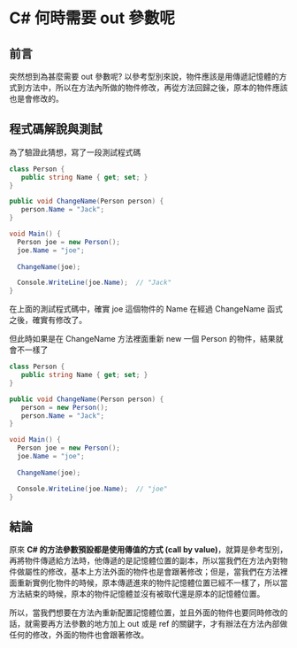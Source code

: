 # C# 何時需要 out 參數呢
## 前言
突然想到為甚麼需要 out 參數呢? 以參考型別來說，物件應該是用傳遞記憶體的方式到方法中，所以在方法內所做的物件修改，再從方法回歸之後，原本的物件應該也是會修改的。

## 程式碼解說與測試
為了驗證此猜想，寫了一段測試程式碼

```csharp
class Person {
   public string Name { get; set; }
}

public void ChangeName(Person person) {
   person.Name = "Jack";
}

void Main() {
  Person joe = new Person();
  joe.Name = "joe";
  
  ChangeName(joe);

  Console.WriteLine(joe.Name);  // "Jack"
}
```

在上面的測試程式碼中，確實 joe 這個物件的 Name 在經過 ChangeName 函式之後，確實有修改了。

但此時如果是在 ChangeName 方法裡面重新 new 一個 Person 的物件，結果就會不一樣了

```csharp
class Person {
   public string Name { get; set; }
}

public void ChangeName(Person person) {
   person = new Person();
   person.Name = "Jack";
}

void Main() {
  Person joe = new Person();
  joe.Name = "joe";
  
  ChangeName(joe);

  Console.WriteLine(joe.Name);  // "joe"
}
```

## 結論

原來 **C# 的方法參數預設都是使用傳值的方式 (call by value)**，就算是參考型別，再將物件傳遞給方法時，他傳遞的是記憶體位置的副本，所以當我們在方法內對物件做屬性的修改，基本上方法外面的物件也是會跟著修改；但是，當我們在方法裡面重新實例化物件的時候，原本傳遞進來的物件記憶體位置已經不一樣了，所以當方法結束的時候，原本的物件記憶體並沒有被取代還是原本的記憶體位置。

所以，當我們想要在方法內重新配置記憶體位置，並且外面的物件也要同時修改的話，就需要再方法參數的地方加上 out 或是 ref 的關鍵字，才有辦法在方法內部做任何的修改，外面的物件也會跟著修改。
